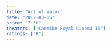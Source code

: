 ```yaml
---
title: "Act of Valor"
date: "2012-03-05"
price: "7.50"
theaters: ["Carmike Royal Cinema 10"]
ratings: ["R"]
---
```

